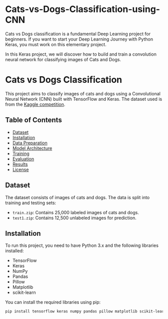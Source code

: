# Cats-vs-Dogs-Classification-using-CNN
Cats vs Dogs classification is a fundamental Deep Learning project for beginners. If you want to start your Deep Learning Journey with Python Keras, you must work on this elementary project.

In this Keras project, we will discover how to build and train a convolution neural network for classifying images of Cats and Dogs.
# Cats vs Dogs Classification

This project aims to classify images of cats and dogs using a Convolutional Neural Network (CNN) built with TensorFlow and Keras. The dataset used is from the [Kaggle competition](https://www.kaggle.com/c/dogs-vs-cats).

## Table of Contents

- [Dataset](#dataset)
- [Installation](#installation)
- [Data Preparation](#data-preparation)
- [Model Architecture](#model-architecture)
- [Training](#training)
- [Evaluation](#evaluation)
- [Results](#results)
- [License](#license)

## Dataset

The dataset consists of images of cats and dogs. The data is split into training and testing sets:

- `train.zip`: Contains 25,000 labeled images of cats and dogs.
- `test1.zip`: Contains 12,500 unlabeled images for prediction.

## Installation

To run this project, you need to have Python 3.x and the following libraries installed:

- TensorFlow
- Keras
- NumPy
- Pandas
- Pillow
- Matplotlib
- scikit-learn

You can install the required libraries using pip:

```bash
pip install tensorflow keras numpy pandas pillow matplotlib scikit-learn
